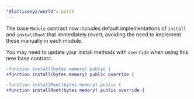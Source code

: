 ```yaml
---
"@latticexyz/world": patch
---
```


The base `Module` contract now includes default implementations of `install` and `installRoot` that immediately revert, avoiding the need to implement these manually in each module.

You may need to update your install methods with `override` when using this new base contract.

```diff
-function install(bytes memory) public {
+function install(bytes memory) public override {
```

```diff
-function installRoot(bytes memory) public {
+function installRoot(bytes memory) public override {
```
